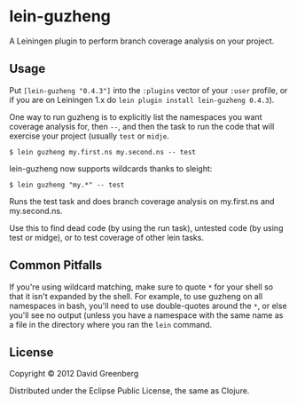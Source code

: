 # lein-guzheng

A Leiningen plugin to perform branch coverage analysis on your project.

## Usage

Put `[lein-guzheng "0.4.3"]` into the `:plugins` vector of your
`:user` profile, or if you are on Leiningen 1.x do `lein plugin install
lein-guzheng 0.4.3`).

One way to run guzheng is to explicitly list the namespaces you want coverage analysis
for, then `--`, and then the task to run the code that will exercise your project (usually
`test` or `midje`.

    $ lein guzheng my.first.ns my.second.ns -- test

lein-guzheng now supports wildcards thanks to sleight:

    $ lein guzheng "my.*" -- test

Runs the test task and does branch coverage analysis on my.first.ns and my.second.ns.

Use this to find dead code (by using the run task), untested code (by using
test or midge), or to test coverage of other lein tasks.

## Common Pitfalls

If you're using wildcard matching, make sure to quote `*` for your shell so that it
isn't expanded by the shell. For example, to use guzheng on all namespaces in bash,
you'll need to use double-quotes around the `*`, or else you'll see no output (unless
you have a namespace with the same name as a file in the directory where you ran
the `lein` command.


## License

Copyright © 2012 David Greenberg

Distributed under the Eclipse Public License, the same as Clojure.
